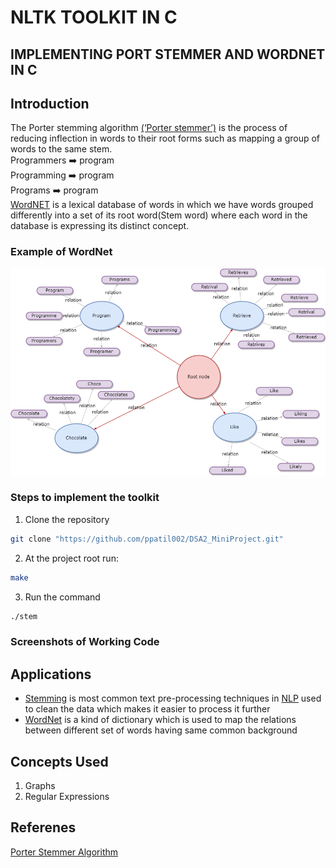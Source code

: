 <h1>NLTK TOOLKIT IN C</h1>
<h2>IMPLEMENTING PORT STEMMER AND WORDNET IN C</h2>

## Introduction
The Porter stemming algorithm [(‘Porter stemmer’)](https://github.com/ppatil002/DSA2_MiniProject.git) is the process of reducing inflection in words to their root forms such as mapping a group of words to the same stem.</br>
Programmers :arrow_right: program</br>
Programming :arrow_right: program</br>
Programs    :arrow_right: program</br>
[WordNET](https://github.com/ppatil002/DSA2_MiniProject.git) is a lexical database of words in which we have words grouped differently into a set of its root word(Stem  word) where each word in the database is expressing its distinct concept.</br>


### Example of WordNet
![Sample Wordnet](https://github.com/ppatil002/DSA2_MiniProject/blob/master/wordnet.png)


### Steps to implement the toolkit
1. Clone the repository
```sh
git clone "https://github.com/ppatil002/DSA2_MiniProject.git"
```
2. At the project root run:
```sh
make
```
3. Run the command
```sh
./stem
```

### Screenshots of Working Code


## Applications
- [Stemming](https://github.com/ppatil002/DSA2_MiniProject.git) is most common text pre-processing techniques in [NLP](https://github.com/ppatil002/DSA2_MiniProject.git) used to clean the data which makes it easier to process it further
- [WordNet](https://github.com/ppatil002/DSA2_MiniProject.git) is a kind of dictionary which is used to map the relations between different set of words having same common background

## Concepts Used 
1. Graphs
2. Regular Expressions



## Referenes
<a href="https://tartarus.org/martin/PorterStemmer/def.txt">Porter Stemmer Algorithm</a>



